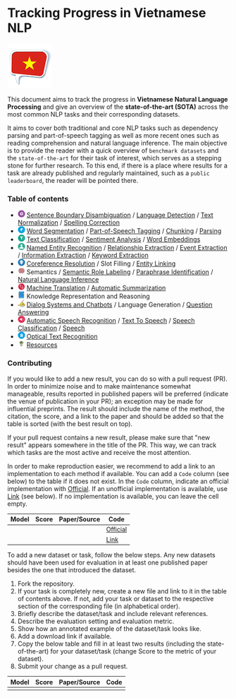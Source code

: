 # Tracking Progress in Vietnamese NLP 

![](resources/icon.png)

This document aims to track the progress in **Vietnamese Natural Language Processing** and give an overview of the **state-of-the-art (SOTA)** across the most common NLP tasks and their corresponding datasets.

It aims to cover both traditional and core NLP tasks such as dependency parsing and part-of-speech tagging as well as more recent ones such as reading comprehension and natural language inference. The main objective is to provide the reader with a quick overview of `benchmark datasets` and the `state-of-the-art` for their task of interest, which serves as a stepping stone for further research. To this end, if there is a place where results for a task are already published and regularly maintained, such as a `public leaderboard`, the reader will be pointed there.

### Table of contents

* ![](resources/preprocess_1.png) [Sentence Boundary Disambiguation](tasks/sentence_boundary_disambiguation.md) / [Language Detection](tasks/language_detection.md) / [Text Normalization](tasks/text_normalization.md) / [Spelling Correction](tasks/spelling_correction.md)
* ![](resources/tagging.png) [Word Segmentation](tasks/word_segmentation.md) / [Part-of-Speech Tagging](tasks/part_of_speech_tagging.md) / [Chunking](tasks/chunking.md) / [Parsing](tasks/parsing.md)
* ![](resources/classification.png) [Text Classification](tasks/text_classification.md) / [Sentiment Analysis](tasks/sentiment_analysis.md) / [Word Embeddings](tasks/representation.md)
* ![](resources/ner.png) [Named Entity Recognition](tasks/named_entity_recognition.md) / [Relationship Extraction](tasks/relationship_extraction.md) / [Event Extraction](tasks/event_extraction.md) / [Information Extraction](tasks/information_extraction.md) / [Keyword Extraction](tasks/keyword_extraction.md)
* ![](resources/entity_linking.png) [Coreference Resolution](tasks/coreference_resolution.md) / Slot Filling / [Entity Linking](tasks/entity_linking.md)
* ![](resources/semantic.png) Semantics / [Semantic Role Labeling](tasks/semantic_role_labeling.md) / [Paraphrase Identification](tasks/paraphrase_identification.md) / [Natural Language Inference](tasks/natural_language_inference.md) 
* ![](resources/translation.png) [Machine Translation](tasks/machine_translation.md) / [Automatic Summarization](tasks/automatic_summarization.md)
* ![](resources/book.png) Knowledge Representation and Reasoning
* ![](resources/chatbot.png) [Dialog Systems and Chatbots](tasks/chatbot.md) / Language Generation / [Question Answering](tasks/question_answering.md) 
* ![](resources/speak.png) [Automatic Speech Recognition](tasks/automatic_speech_recognition.md) / [Text To Speech](tasks/text_to_speech.md) / [Speech Classification](tasks/speech_classification.md) / [Speech](tasks/speech.md)
* ![](resources/ocr.png) [Optical Text Recognition](tasks/optical_text_recognition.md)
* ![](resources/resource.png) [Resources](tasks/resources.md)

### Contributing

If you would like to add a new result, you can do so with a pull request (PR). 
In order to minimize noise and to make maintenance somewhat manageable, results reported
in published papers will be preferred (indicate the venue of publication in your PR);
an exception may be made for influential preprints. The result should include the name
of the method, the citation, the score, and a link to the paper and should be added
so that the table is sorted (with the best result on top).

If your pull request contains a new result, please make sure that "new result" appears
somewhere in the title of the PR. This way, we can track which tasks are the most
active and receive the most attention.

In order to make reproduction easier, we recommend to add a link to an implementation 
to each method if available. You can add a `Code` column (see below) to the table if it does not exist.
In the `Code` column, indicate an official implementation with [Official](http://link_to_implementation).
If an unofficial implementation is available, use [Link](http://link_to_implementation) (see below).
If no implementation is available, you can leave the cell empty.

| Model           | Score  |  Paper/Source | Code | 
| ------------- | :-----:| --- | --- | 
| |  |  | [Official](http://link_to_implementation) | 
| |  |  | [Link](http://link_to_implementation) |

To add a new dataset or task, follow the below steps. Any new datasets
should have been used for evaluation in at least one published paper besides 
the one that introduced the dataset.

1. Fork the repository.
2. If your task is completely new, create a new file and link to it in the table of contents above.
If not, add your task or dataset to the respective section of the corresponding file (in alphabetical order).
3. Briefly describe the dataset/task and include relevant references. 
4. Describe the evaluation setting and evaluation metric.
5. Show how an annotated example of the dataset/task looks like.
6. Add a download link if available.
7. Copy the below table and fill in at least two results (including the state-of-the-art)
  for your dataset/task (change Score to the metric of your dataset).
8. Submit your change as a pull request.
  
| Model           | Score  |  Paper/Source | Code | 
| ------------- | :-----:| --- | --- | 
|  |  |  | | 

